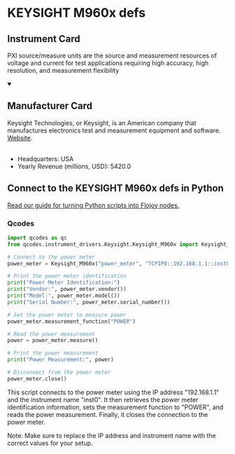 
# KEYSIGHT M960x defs

## Instrument Card

PXI source/measure units are the source and measurement resources of voltage and current for test applications requiring high accuracy, high resolution, and measurement flexibility

<details open>
<summary><h2>Manufacturer Card</h2></summary>
Keysight Technologies, or Keysight, is an American company that manufactures electronics test and measurement equipment and software. <a href=https://www.keysight.com/us/en/home.html>Website</a>.
<br><br>
<ul>
  <li>Headquarters: USA</li>
  <li>Yearly Revenue (millions, USD): 5420.0</li>
</ul>
</details>

## Connect to the KEYSIGHT M960x defs in Python

[Read our guide for turning Python scripts into Flojoy nodes.](https://docs.flojoy.ai/custom-nodes/creating-custom-node/)


### Qcodes


```python
import qcodes as qc
from qcodes.instrument_drivers.Keysight.Keysight_M960x import Keysight_M960x

# Connect to the power meter
power_meter = Keysight_M960x("power_meter", "TCPIP0::192.168.1.1::inst0::INSTR")

# Print the power meter identification
print("Power Meter Identification:")
print("Vendor:", power_meter.vendor())
print("Model:", power_meter.model())
print("Serial Number:", power_meter.serial_number())

# Set the power meter to measure power
power_meter.measurement_function("POWER")

# Read the power measurement
power = power_meter.measure()

# Print the power measurement
print("Power Measurement:", power)

# Disconnect from the power meter
power_meter.close()
```

This script connects to the power meter using the IP address "192.168.1.1" and the instrument name "inst0". It then retrieves the power meter identification information, sets the measurement function to "POWER", and reads the power measurement. Finally, it closes the connection to the power meter.

Note: Make sure to replace the IP address and instrument name with the correct values for your setup.


